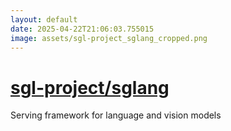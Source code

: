 ```yaml
---
layout: default
date: 2025-04-22T21:06:03.755015
image: assets/sgl-project_sglang_cropped.png
---
```


# [sgl-project/sglang](https://github.com/sgl-project/sglang)

Serving framework for language and vision models
